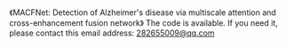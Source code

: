 《MACFNet: Detection of Alzheimer's disease via multiscale attention and cross-enhancement fusion network》
The code is available. If you need it, please contact this email address: 282655009@qq.com
